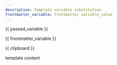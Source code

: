 ```yaml
---
description: Template variable substitution
frontmatter_variable: frontmatter_variable_value
---
```


{{ passed_variable }}

{{ frontmatter_variable }}

{{ clipboard }}

template content
